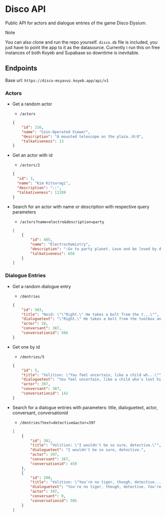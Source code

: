 # Disco API

Public API for actors and dialogue entries of the game Disco Elysium.

> [!NOTE] 
> You can also clone and run the repo yourself. `disco.db` file is included, you just have to point the app to it as the datasource. Currently i run this on free instances of both Koyeb and Supabase so downtime is inevitable.

## Endpoints

Base url: `https://disco-msyavuz.koyeb.app/api/v1`

### Actors

- Get a random actor
    - `/actors`
    ```json
    {
        "id": 216,
        "name": "Coin-Operated Viewer",
        "description": "A mounted telescope on the plaza.:0:0",
        "talkativeness": 13
    }
    ```

- Get an actor with id
    - `/actors/2`
    ```json
    {
      "id": 3,
      "name": "Kim Kitsuragi",
      "description": "::",
      "talkativeness": 11289
    }
    ```

- Search for an actor with name or description with respective query parameters
    - `/actors?name=electro&description=party`
    ```json
    [
        {
            "id": 405,
            "name": "Electrochemistry",
            "description": ":Go to party planet. Love and be loved by drugs.:COOL FOR: HIGH-FLIERS. PARTY ENTHUSIASTS. COPS WHO NEED LIGHTNING.\n\nElectrochemistry is the animal within you, the beast longing to be unleashed to indulge and enjoy. It enables you to take drugs with fewer negative side-effects. It also enables you to better investigate lurid matters – if you need to understand a chemical breakdown, or talk to someone blasted out of their mind, or understand sexual dynamics, Electrochemistry is there to guide you.\n\nAt high levels, Electrochemistry makes you a man of unrestrained pleasure – an unrepentant lothario who leers at people with a bottle of speed and a plastic bendy straw in either hand. But with a low Electrochemistry, you’ll be too innocent to be effective. Without a working knowledge of drugs and sex, the city will be difficult to understand.",
            "talkativeness": 656
        }
    ]
    ```

### Dialogue Entries

- Get a random dialogue entry
    - `/dentries`
    ```json
    {
        "id": 503,
        "title": "Noid: \"\"Right.\" He takes a bolt from the t...\"",
        "dialoguetext": "\"Right.\" He takes a bolt from the toolbox and spits on it before shining it.",
        "actor": 28,
        "conversant": 387,
        "conversationid": 566
    }
    ```

- Get one by id
    - `/dentries/5`
    ```json
    {
        "id": 5,
        "title": "Volition: \"You feel uncertain, like a child wh...\"",
        "dialoguetext": "You feel uncertain, like a child who's lost his mother in the crowd.",
        "actor": 397,
        "conversant": 387,
        "conversationid": 142
    }
    ```
- Search for a dialogue entries with parameters: title, dialoguetext, actor, conversant, conversationid
    - `/dentries?text=detective&actor=397`
    ```json
    [
        {
            "id": 381,
            "title": "Volition: \"I wouldn't be so sure, detective.\"",
            "dialoguetext": "I wouldn't be so sure, detective.",
            "actor": 397,
            "conversant": 387,
            "conversationid": 459
        },
        {
            "id": 200,
            "title": "Volition: \"You're no tiger, though, detective....\"",
            "dialoguetext": "You're no tiger, though, detective. You're a man. It's your curse to have to choose.",
            "actor": 397,
            "conversant": 0,
            "conversationid": 505
        }
    ]
    ```
